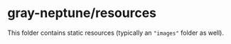 # gray-neptune/resources

This folder contains static resources (typically an `"images"` folder as well).
